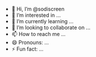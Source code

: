 - 👋 Hi, I’m @sodiscreen
- 👀 I’m interested in ...
- 🌱 I’m currently learning ...
- 💞️ I’m looking to collaborate on ...
- 📫 How to reach me ...
- 😄 Pronouns: ...
- ⚡ Fun fact: ...

<!---
sodiscreen/sodiscreen is a ✨ special ✨ repository because its `README.md` (this file) appears on your GitHub profile.
You can click the Preview link to take a look at your changes.
--->
